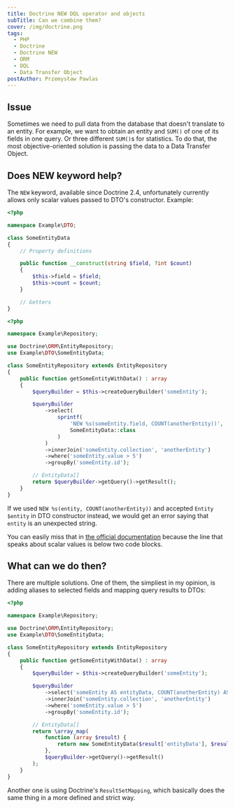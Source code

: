 ```yaml
---
title: Doctrine NEW DQL operator and objects
subTitle: Can we combine them?
cover: /img/doctrine.png
tags:
  - PHP
  - Doctrine
  - Doctrine NEW
  - ORM
  - DQL
  - Data Transfer Object
postAuthor: Przemysław Pawlas
---
```


## Issue

Sometimes we need to pull data from the database that doesn't translate to an entity.
For example, we want to obtain an entity and `SUM()` of one of its fields in one query.
Or three different `SUM()`s for statistics. To do that, the most objective-oriented solution
is passing the data to a Data Transfer Object.

## Does NEW keyword help?

The `NEW` keyword, available since Doctrine 2.4, unfortunately currently
allows only scalar values passed to DTO's constructor. Example:

```php
<?php

namespace Example\DTO;

class SomeEntityData
{
    // Property definitions

    public function __construct(string $field, ?int $count)
    {
        $this->field = $field;
        $this->count = $count;
    }

    // Getters
}
```

```php
<?php

namespace Example\Repository;

use Doctrine\ORM\EntityRepository;
use Example\DTO\SomeEntityData;

class SomeEntityRepository extends EntityRepository
{
    public function getSomeEntityWithData() : array
    {
        $queryBuilder = $this->createQueryBuilder('someEntity');

        $queryBuilder
            ->select(
                sprintf(
                    'NEW %s(someEntity.field, COUNT(anotherEntity))',
                    SomeEntityData::class
                )
            )
            ->innerJoin('someEntity.collection', 'anotherEntity')
            ->where('someEntity.value > 5')
            ->groupBy('someEntity.id');

        // EntityData[]
        return $queryBuilder->getQuery()->getResult();
    }
}
```

If we used `NEW %s(entity, COUNT(anotherEntity))` and accepted `Entity $entity`
in DTO constructor instead, we would get an error saying that `entity` is an unexpected string.

You can easily miss that in
[the official documentation](http://docs.doctrine-project.org/en/latest/reference/dql-doctrine-query-language.html#new-operator-syntax)
because the line that speaks about scalar values is below two code blocks.

## What can we do then?

There are multiple solutions. One of them, the simpliest in my opinion,
is adding aliases to selected fields and mapping query results to DTOs:

```php
<?php

namespace Example\Repository;

use Doctrine\ORM\EntityRepository;
use Example\DTO\SomeEntityData;

class SomeEntityRepository extends EntityRepository
{
    public function getSomeEntityWithData() : array
    {
        $queryBuilder = $this->createQueryBuilder('someEntity');

        $queryBuilder
            ->select('someEntity AS entityData, COUNT(anotherEntity) AS countData')
            ->innerJoin('someEntity.collection', 'anotherEntity')
            ->where('someEntity.value > 5')
            ->groupBy('someEntity.id');

        // EntityData[]
        return \array_map(
            function (array $result) {
                return new SomeEntityData($result['entityData'], $result['countData']);
            },
            $queryBuilder->getQuery()->getResult()
        );
    }
}
```

Another one is using Doctrine's `ResultSetMapping`, which basically does
the same thing in a more defined and strict way.
